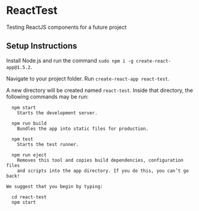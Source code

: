 # ReactTest
Testing ReactJS components for a future project

## Setup Instructions
Install Node.js and run the command `sudo npm i -g create-react-app@1.5.2`.

Navigate to your project folder. Run `create-react-app react-test`.

A new directory will be created named `react-test`. Inside that directory, the following commands may be run:
```shell
  npm start
    Starts the development server.

  npm run build
    Bundles the app into static files for production.

  npm test
    Starts the test runner.

  npm run eject
    Removes this tool and copies build dependencies, configuration files
    and scripts into the app directory. If you do this, you can’t go back!

We suggest that you begin by typing:

  cd react-test
  npm start
```



